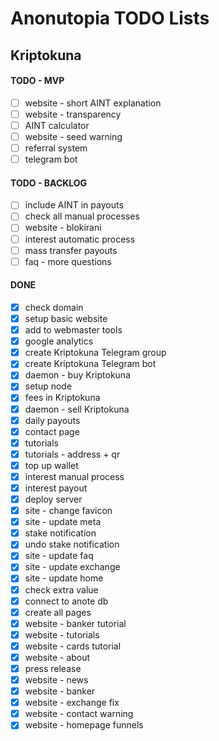 # Anonutopia TODO Lists

## Kriptokuna

#### TODO - MVP

- [ ] website - short AINT explanation
- [ ] website - transparency
- [ ] AINT calculator
- [ ] website - seed warning
- [ ] referral system
- [ ] telegram bot

#### TODO - BACKLOG

- [ ] include AINT in payouts
- [ ] check all manual processes
- [ ] website - blokirani
- [ ] interest automatic process
- [ ] mass transfer payouts
- [ ] faq - more questions

#### DONE

- [x] check domain
- [x] setup basic website
- [x] add to webmaster tools
- [x] google analytics
- [x] create Kriptokuna Telegram group
- [x] create Kriptokuna Telegram bot
- [x] daemon - buy Kriptokuna
- [x] setup node
- [x] fees in Kriptokuna
- [x] daemon - sell Kriptokuna
- [x] daily payouts
- [x] contact page
- [x] tutorials
- [x] tutorials - address + qr
- [x] top up wallet
- [x] interest manual process
- [x] interest payout
- [x] deploy server
- [x] site - change favicon
- [x] site - update meta
- [x] stake notification
- [x] undo stake notification
- [x] site - update faq
- [x] site - update exchange
- [x] site - update home
- [x] check extra value
- [x] connect to anote db
- [x] create all pages
- [x] website - banker tutorial
- [x] website - tutorials
- [x] website - cards tutorial
- [x] website - about
- [x] press release
- [x] website - news
- [x] website - banker
- [x] website - exchange fix
- [x] website - contact warning
- [x] website - homepage funnels
